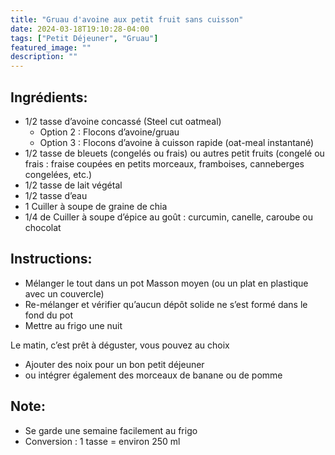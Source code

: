 ```yaml
---
title: "Gruau d'avoine aux petit fruit sans cuisson"
date: 2024-03-18T19:10:28-04:00
tags: ["Petit Déjeuner", "Gruau"]
featured_image: ""
description: ""
---
```



## Ingrédients:

- 1/2 tasse  d’avoine concassé (Steel cut oatmeal)
    - Option 2 : Flocons d’avoine/gruau
    - Option 3 : Flocons d’avoine à cuisson rapide (oat-meal instantané)
- 1/2 tasse de bleuets (congelés ou frais) ou autres petit fruits (congelé ou frais : fraise coupées en petits morceaux, framboises, canneberges congelées, etc.)
- 1/2 tasse de lait végétal
- 1/2 tasse d’eau
- 1  Cuiller à soupe de graine de chia
- 1/4 de Cuiller à soupe d’épice au goût : curcumin, canelle, caroube ou chocolat

## Instructions:

- Mélanger le tout dans un pot Masson moyen (ou un plat en plastique avec un couvercle)
- Re-mélanger et vérifier qu’aucun dépôt solide ne s’est formé dans le fond du pot
- Mettre au frigo une nuit

Le matin, c’est prêt à déguster, vous pouvez au choix 

- Ajouter des noix pour un bon petit déjeuner
- ou intégrer également des morceaux de banane ou de pomme

## Note:

- Se garde une semaine facilement au frigo
- Conversion : 1 tasse = environ 250 ml
